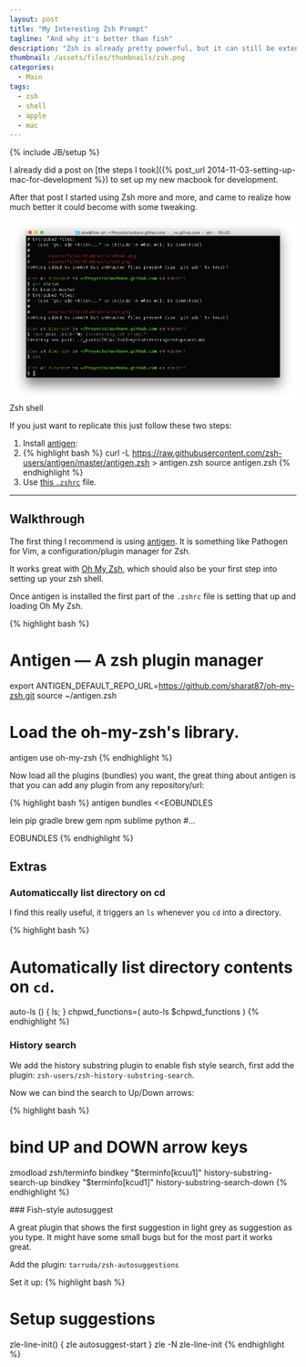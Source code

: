 ```yaml
---
layout: post
title: "My Interesting Zsh Prompt"
tagline: "And why it's better than fish"
description: "Zsh is already pretty powerful, but it can still be extended into the best possible shell."
thumbnail: /assets/files/thumbnails/zsh.png
categories:
  - Main
tags:
  - zsh
  - shell
  - apple
  - mac
---
```

{% include JB/setup %}

I already did a post on [the steps I took]({% post_url 2014-11-03-setting-up-mac-for-development %}) to set up my new macbook for development.

After that post I started using Zsh more and more, and came to realize how much better it could become with some tweaking.

<div class="caption">
    <img src="/assets/files/posts/zsh/shell.jpg" alt="edges" class="img img-responsive"><br />
    Zsh shell
</div>

If you just want to replicate this just follow these two steps:

1. Install [antigen](https://github.com/zsh-users/antigen):
2. {% highlight bash %}
curl -L https://raw.githubusercontent.com/zsh-users/antigen/master/antigen.zsh > antigen.zsh
source antigen.zsh
{% endhighlight %}
3. Use [this `.zshrc`](https://gist.github.com/aurbano/e32596aae16a7b9f8b48) file.

-------

## Walkthrough

The first thing I recommend is using [antigen](https://github.com/zsh-users/antigen). It is something like Pathogen for Vim, a configuration/plugin manager for Zsh.

It works great with [Oh My Zsh](https://github.com/robbyrussell/oh-my-zsh), which should also be your first step into setting up your zsh shell.

Once antigen is installed the first part of the `.zshrc` file is setting that up and loading Oh My Zsh.

{% highlight bash %}
# Antigen — A zsh plugin manager
export ANTIGEN_DEFAULT_REPO_URL=https://github.com/sharat87/oh-my-zsh.git
source ~/antigen.zsh

# Load the oh-my-zsh's library.
antigen use oh-my-zsh
{% endhighlight %}

Now load all the plugins (bundles) you want, the great thing about antigen is that you can add any plugin from any repository/url:

{% highlight bash %}
antigen bundles <<EOBUNDLES

lein
pip
gradle
brew
gem
npm
sublime
python
#...

EOBUNDLES
{% endhighlight %}

## Extras

### Automaticcally list directory on cd

I find this really useful, it triggers an `ls` whenever you `cd` into a directory.

{% highlight bash %}
# Automatically list directory contents on `cd`.
auto-ls () { ls; }
chpwd_functions=( auto-ls $chpwd_functions )
{% endhighlight %}

### History search

We add the history substring plugin to enable fish style search, first add the plugin: `zsh-users/zsh-history-substring-search`.

Now we can bind the search to Up/Down arrows:

{% highlight bash %}
# bind UP and DOWN arrow keys
zmodload zsh/terminfo
bindkey "$terminfo[kcuu1]" history-substring-search-up
bindkey "$terminfo[kcud1]" history-substring-search-down
{% endhighlight %}

### Fish-style autosuggest

A great plugin that shows the first suggestion in light grey as suggestion as you type. It might have some small bugs but for the most part it works great.

Add the plugin: `tarruda/zsh-autosuggestions`

Set it up:
{% highlight bash %}
# Setup suggestions
zle-line-init() {
    zle autosuggest-start
}
zle -N zle-line-init
{% endhighlight %}
